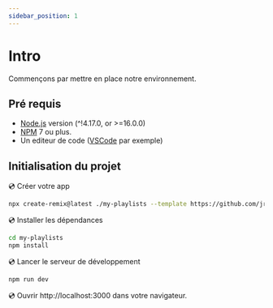 ```yaml
---
sidebar_position: 1
---
```


# Intro

Commençons par mettre en place notre environnement.

## Pré requis

- [Node.js](https://nodejs.org/en/download/) version (^!4.17.0, or >=16.0.0)
- [NPM](https://www.npmjs.com/) 7 ou plus.
- Un editeur de code ([VSCode](https://code.visualstudio.com/) par exemple)

## Initialisation du projet

💿 Créer votre app

```bash
npx create-remix@latest ./my-playlists --template https://github.com/jrakotoharisoa/remix-worksho/tree/template
```

💿 Installer les dépendances

```bash
cd my-playlists
npm install
```

💿 Lancer le serveur de développement

```bash
npm run dev
```

💿 Ouvrir http://localhost:3000 dans votre navigateur.
